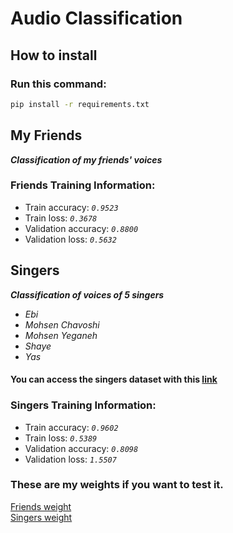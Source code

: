 # Audio Classification
## How to install
### Run this command:
```bash
pip install -r requirements.txt
```

## My Friends
***Classification of my friends' voices***
### Friends Training Information:
- Train accuracy: *`0.9523`*
- Train loss: *`0.3678`*
- Validation accuracy: *`0.8800`*
- Validation loss: *`0.5632`*

## Singers
***Classification of voices of 5 singers***
- *Ebi*
- *Mohsen Chavoshi*
- *Mohsen Yeganeh*
- *Shaye*
- *Yas*
#### You can access the singers dataset with this [link](https://drive.google.com/drive/folders/1X9jwUmGrFjS7bV2b2BTYr2E2kh4SZUpc?usp=sharing)

### Singers Training Information:
- Train accuracy: *`0.9602`*
- Train loss: *`0.5389`*
- Validation accuracy: *`0.8098`*
- Validation loss: *`1.5507`*

### These are my weights if you want to test it.
[Friends weight](https://drive.google.com/file/d/1g_SGRmxW2QBuUQyhy8Y4Ox1Zg7wdVFW0/view?usp=sharing)
<br>
[Singers weight](https://drive.google.com/file/d/18HdfLqIpRJinXq9b8XRNOPi_Is7tepO1/view?usp=sharing)

